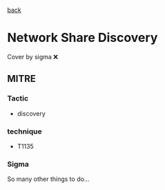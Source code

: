 [back](../index.md)
# Network Share Discovery
Cover by sigma :x: 

## MITRE
### Tactic
  - discovery

### technique
  - T1135

### Sigma

 So many other things to do...